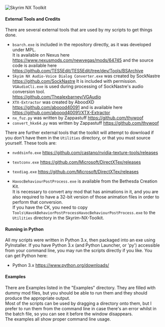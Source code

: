 ![Skyrim NX Toolkit](https://media.discordapp.net/attachments/490595683418636304/497188424273494047/ACH003_big.png)

#### External Tools and Credits
There are several external tools that are used by my scripts to get things done.  
- `bsarch.exe` is included in the repository directly, as it was developed under MPL.  
  It is available on Nexus here  
  <https://www.nexusmods.com/newvegas/mods/64745> and the source code is available here  
  <https://github.com/TES5Edit/TES5Edit/tree/dev/Tools/BSArchive>
- `Skyim NX Audio-Voice Dialog Converter.exe` was created by SockNastre  
  <https://github.com/SockNastre>  It is included with permission.  
  `VGAudioCli.exe` is used during processing of SockNastre's audio conversion tool.  
  <https://github.com/Thealexbarney/VGAudio>
- `XTX-Extractor` was created by AboodXD  
  <https://github.com/aboood40091> and is available here  
  <https://github.com/aboood40091/XTX-Extractor>
- `nx_fuz.py` was written by Zappastuff <https://github.com/thywoof>
- `convert_hkx64.py` was written by Zappastuff <https://github.com/thywoof>

There are further external tools that the toolkit will attempt to download if you don't have them in the `Utilities` directory, or that you must source yourself.
These tools are:
- `nvddsinfo.exe` <https://github.com/castano/nvidia-texture-tools/releases>
- `textconv.exe` <https://github.com/Microsoft/DirectXTex/releases>
- `texdiag.exe` <https://github.com/Microsoft/DirectXTex/releases>
  
  
- `HavocBehaviourPostProcess.exe` is available from the Bethesda Creation Kit.  
  It is necessary to convert any mod that has animations in it, and you are also required to have a 32-bit version of those animation files in order to perform that conversion.  
  If you have the CK, you need to copy `Tools\HavokBehaviorPostProcessHavocBehaviourPostProcess.exe` to the `Utilities` directory in the Skyrim-NX-Toolkit.

#### Running in Python
All my scripts were written in Python 3.x, then packaged into an exe using PyInstaller.
If you have Python 3.x (and Python Launcher, or 'py') accessible from your command line, you may run the scripts directly if you like.
You can get Python here:
- Python 3.x https://www.python.org/downloads/

#### Examples
There are Examples listed in the "Examples" directory.  They are filled with dummy mod files, but you should be able to run them and they should produce the appropriate output.  
Most of the scripts can be used by dragging a directory onto them, but I prefer to run them from the command line in case there's an error whilst in the batch file, so you can see it before the window disappears.  
The examples all show proper command line usage.

